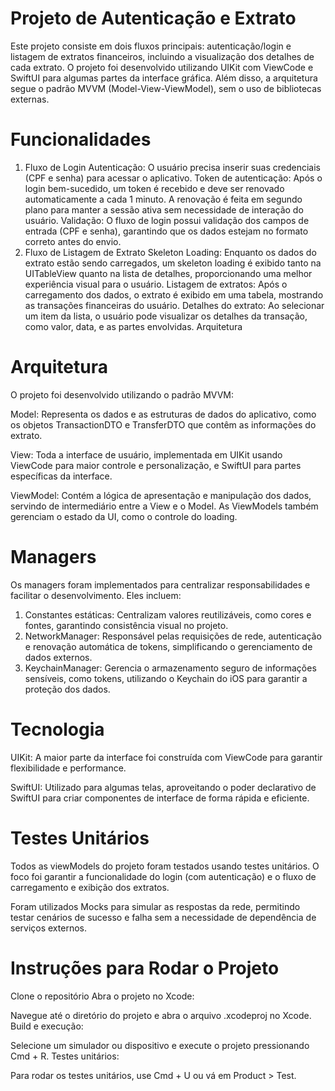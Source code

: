 # Projeto de Autenticação e Extrato
Este projeto consiste em dois fluxos principais: autenticação/login e listagem de extratos financeiros, incluindo a visualização dos detalhes de cada extrato. O projeto foi desenvolvido utilizando UIKit com ViewCode e SwiftUI para algumas partes da interface gráfica. Além disso, a arquitetura segue o padrão MVVM (Model-View-ViewModel), sem o uso de bibliotecas externas.

# Funcionalidades
1. Fluxo de Login
Autenticação: O usuário precisa inserir suas credenciais (CPF e senha) para acessar o aplicativo.
Token de autenticação: Após o login bem-sucedido, um token é recebido e deve ser renovado automaticamente a cada 1 minuto. A renovação é feita em segundo plano para manter a sessão ativa sem necessidade de interação do usuário.
Validação: O fluxo de login possui validação dos campos de entrada (CPF e senha), garantindo que os dados estejam no formato correto antes do envio.
2. Fluxo de Listagem de Extrato
Skeleton Loading: Enquanto os dados do extrato estão sendo carregados, um skeleton loading é exibido tanto na UITableView quanto na lista de detalhes, proporcionando uma melhor experiência visual para o usuário.
Listagem de extratos: Após o carregamento dos dados, o extrato é exibido em uma tabela, mostrando as transações financeiras do usuário.
Detalhes do extrato: Ao selecionar um item da lista, o usuário pode visualizar os detalhes da transação, como valor, data, e as partes envolvidas.
Arquitetura

# Arquitetura
O projeto foi desenvolvido utilizando o padrão MVVM:

Model: Representa os dados e as estruturas de dados do aplicativo, como os objetos TransactionDTO e TransferDTO que contêm as informações do extrato.

View: Toda a interface de usuário, implementada em UIKit usando ViewCode para maior controle e personalização, e SwiftUI para partes específicas da interface.

ViewModel: Contém a lógica de apresentação e manipulação dos dados, servindo de intermediário entre a View e o Model. As ViewModels também gerenciam o estado da UI, como o controle do loading.


# Managers
Os managers foram implementados para centralizar responsabilidades e facilitar o desenvolvimento. Eles incluem:
1. Constantes estáticas: Centralizam valores reutilizáveis, como cores e fontes, garantindo consistência visual no projeto.
2. NetworkManager: Responsável pelas requisições de rede, autenticação e renovação automática de tokens, simplificando o gerenciamento de dados externos.
3. KeychainManager: Gerencia o armazenamento seguro de informações sensíveis, como tokens, utilizando o Keychain do iOS para garantir a proteção dos dados.

# Tecnologia
UIKit: A maior parte da interface foi construída com ViewCode para garantir flexibilidade e performance.

SwiftUI: Utilizado para algumas telas, aproveitando o poder declarativo de SwiftUI para criar componentes de interface de forma rápida e eficiente.

# Testes Unitários
Todos as viewModels do projeto foram testados usando testes unitários. O foco foi garantir a funcionalidade do login (com autenticação) e o fluxo de carregamento e exibição dos extratos.

Foram utilizados Mocks para simular as respostas da rede, permitindo testar cenários de sucesso e falha sem a necessidade de dependência de serviços externos.

# Instruções para Rodar o Projeto
Clone o repositório
Abra o projeto no Xcode:

Navegue até o diretório do projeto e abra o arquivo .xcodeproj no Xcode.
Build e execução:

Selecione um simulador ou dispositivo e execute o projeto pressionando Cmd + R.
Testes unitários:

Para rodar os testes unitários, use Cmd + U ou vá em Product > Test.
